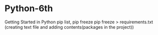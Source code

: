 # Python-6th
Getting Started in Python 
pip list, pip freeze
pip freeze > requirements.txt (creating text file and adding contents(packages in the project))